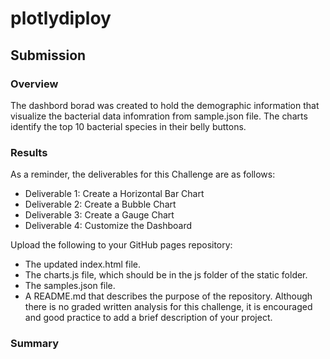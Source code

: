# plotlydiploy

## Submission

### Overview
The dashbord borad was created to hold the demographic information that visualize the bacterial data infomration from sample.json file. The charts  identify the top 10 bacterial species in their belly buttons.
### Results

As a reminder, the deliverables for this Challenge are as follows:

-	Deliverable 1: Create a Horizontal Bar Chart
-	Deliverable 2: Create a Bubble Chart
-	Deliverable 3: Create a Gauge Chart
-	Deliverable 4: Customize the Dashboard

Upload the following to your GitHub pages repository:

-	The updated index.html file.
-	The charts.js file, which should be in the js folder of the static folder.
-	The samples.json file.
-	A README.md that describes the purpose of the repository. Although there is no graded written analysis for this challenge, it is encouraged and good practice to add a brief description of your project.

### Summary
